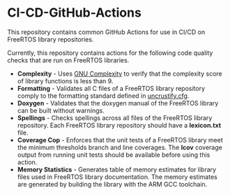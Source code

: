 # CI-CD-GitHub-Actions

This repository contains common GitHub Actions for use in CI/CD on FreeRTOS library repositories.

Currently, this repository contains actions for the following code quality checks that are run on
FreeRTOS libraries.

* **Complexity** - Uses [GNU Complexity](https://www.gnu.org/software/complexity/manual/complexity.html)
  to verify that the complexity score of library functions is less than 9.
* **Formatting** - Validates all C files of a FreeRTOS library repository comply to the formatting
  standard defined in [uncrustify.cfg](formatting/uncrustify.cfg).
* **Doxygen** - Validates that the doxygen manual of the FreeRTOS library can be built without
  warnings.
* **Spellings** - Checks spellings across all files of the FreeRTOS library repository. Each
  FreeRTOS library repository should have a **lexicon.txt** file.
* **Coverage Cop** - Enforces that the unit tests of a FreeRTOS library meet the minimum thresholds
  branch and line coverages. The **lcov** coverage output from running unit tests should be
  available before using this action.
* **Memory Statistics** - Generates table of memory estimates for library files used in FreeRTOS
  library documentation. The memory estimates are generated by building the library with the ARM GCC
  toolchain.
